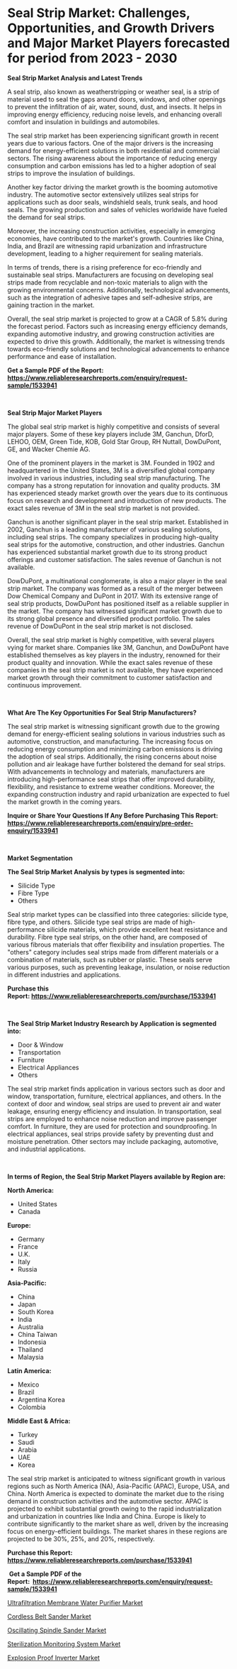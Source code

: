 <p><h1>Seal Strip Market: Challenges, Opportunities, and Growth Drivers and Major Market Players forecasted for period from 2023 - 2030</h1></p><p><strong>Seal Strip Market Analysis and Latest Trends</strong></p>
<p><p>A seal strip, also known as weatherstripping or weather seal, is a strip of material used to seal the gaps around doors, windows, and other openings to prevent the infiltration of air, water, sound, dust, and insects. It helps in improving energy efficiency, reducing noise levels, and enhancing overall comfort and insulation in buildings and automobiles.</p><p>The seal strip market has been experiencing significant growth in recent years due to various factors. One of the major drivers is the increasing demand for energy-efficient solutions in both residential and commercial sectors. The rising awareness about the importance of reducing energy consumption and carbon emissions has led to a higher adoption of seal strips to improve the insulation of buildings.</p><p>Another key factor driving the market growth is the booming automotive industry. The automotive sector extensively utilizes seal strips for applications such as door seals, windshield seals, trunk seals, and hood seals. The growing production and sales of vehicles worldwide have fueled the demand for seal strips.</p><p>Moreover, the increasing construction activities, especially in emerging economies, have contributed to the market's growth. Countries like China, India, and Brazil are witnessing rapid urbanization and infrastructure development, leading to a higher requirement for sealing materials.</p><p>In terms of trends, there is a rising preference for eco-friendly and sustainable seal strips. Manufacturers are focusing on developing seal strips made from recyclable and non-toxic materials to align with the growing environmental concerns. Additionally, technological advancements, such as the integration of adhesive tapes and self-adhesive strips, are gaining traction in the market.</p><p>Overall, the seal strip market is projected to grow at a CAGR of 5.8% during the forecast period. Factors such as increasing energy efficiency demands, expanding automotive industry, and growing construction activities are expected to drive this growth. Additionally, the market is witnessing trends towards eco-friendly solutions and technological advancements to enhance performance and ease of installation.</p></p>
<p><strong>Get a Sample PDF of the Report:&nbsp; <a href="https://www.reliableresearchreports.com/enquiry/request-sample/1533941">https://www.reliableresearchreports.com/enquiry/request-sample/1533941</a></strong></p>
<p>&nbsp;</p>
<p><strong>Seal Strip Major Market Players</strong></p>
<p><p>The global seal strip market is highly competitive and consists of several major players. Some of these key players include 3M, Ganchun, DforD, LEHOO, OEM, Green Tide, KOB, Gold Star Group, RH Nuttall, DowDuPont, GE, and Wacker Chemie AG.</p><p>One of the prominent players in the market is 3M. Founded in 1902 and headquartered in the United States, 3M is a diversified global company involved in various industries, including seal strip manufacturing. The company has a strong reputation for innovation and quality products. 3M has experienced steady market growth over the years due to its continuous focus on research and development and introduction of new products. The exact sales revenue of 3M in the seal strip market is not provided.</p><p>Ganchun is another significant player in the seal strip market. Established in 2002, Ganchun is a leading manufacturer of various sealing solutions, including seal strips. The company specializes in producing high-quality seal strips for the automotive, construction, and other industries. Ganchun has experienced substantial market growth due to its strong product offerings and customer satisfaction. The sales revenue of Ganchun is not available.</p><p>DowDuPont, a multinational conglomerate, is also a major player in the seal strip market. The company was formed as a result of the merger between Dow Chemical Company and DuPont in 2017. With its extensive range of seal strip products, DowDuPont has positioned itself as a reliable supplier in the market. The company has witnessed significant market growth due to its strong global presence and diversified product portfolio. The sales revenue of DowDuPont in the seal strip market is not disclosed.</p><p>Overall, the seal strip market is highly competitive, with several players vying for market share. Companies like 3M, Ganchun, and DowDuPont have established themselves as key players in the industry, renowned for their product quality and innovation. While the exact sales revenue of these companies in the seal strip market is not available, they have experienced market growth through their commitment to customer satisfaction and continuous improvement.</p></p>
<p>&nbsp;</p>
<p><strong>What Are The Key Opportunities For Seal Strip Manufacturers?</strong></p>
<p><p>The seal strip market is witnessing significant growth due to the growing demand for energy-efficient sealing solutions in various industries such as automotive, construction, and manufacturing. The increasing focus on reducing energy consumption and minimizing carbon emissions is driving the adoption of seal strips. Additionally, the rising concerns about noise pollution and air leakage have further bolstered the demand for seal strips. With advancements in technology and materials, manufacturers are introducing high-performance seal strips that offer improved durability, flexibility, and resistance to extreme weather conditions. Moreover, the expanding construction industry and rapid urbanization are expected to fuel the market growth in the coming years.</p></p>
<p><strong>Inquire or Share Your Questions If Any Before Purchasing This Report: <a href="https://www.reliableresearchreports.com/enquiry/pre-order-enquiry/1533941">https://www.reliableresearchreports.com/enquiry/pre-order-enquiry/1533941</a></strong></p>
<p>&nbsp;</p>
<p><strong>Market Segmentation</strong></p>
<p><strong>The Seal Strip Market Analysis by types is segmented into:</strong></p>
<p><ul><li>Silicide Type</li><li>Fibre Type</li><li>Others</li></ul></p>
<p><p>Seal strip market types can be classified into three categories: silicide type, fibre type, and others. Silicide type seal strips are made of high-performance silicide materials, which provide excellent heat resistance and durability. Fibre type seal strips, on the other hand, are composed of various fibrous materials that offer flexibility and insulation properties. The "others" category includes seal strips made from different materials or a combination of materials, such as rubber or plastic. These seals serve various purposes, such as preventing leakage, insulation, or noise reduction in different industries and applications.</p></p>
<p><strong>Purchase this Report:&nbsp;<a href="https://www.reliableresearchreports.com/purchase/1533941">https://www.reliableresearchreports.com/purchase/1533941</a></strong></p>
<p>&nbsp;</p>
<p><strong>The Seal Strip Market Industry Research by Application is segmented into:</strong></p>
<p><ul><li>Door & Window</li><li>Transportation</li><li>Furniture</li><li>Electrical Appliances</li><li>Others</li></ul></p>
<p><p>The seal strip market finds application in various sectors such as door and window, transportation, furniture, electrical appliances, and others. In the context of door and window, seal strips are used to prevent air and water leakage, ensuring energy efficiency and insulation. In transportation, seal strips are employed to enhance noise reduction and improve passenger comfort. In furniture, they are used for protection and soundproofing. In electrical appliances, seal strips provide safety by preventing dust and moisture penetration. Other sectors may include packaging, automotive, and industrial applications.</p></p>
<p>&nbsp;</p>
<p><strong>In terms of Region, the Seal Strip Market Players available by Region are:</strong></p>
<p>
    <p> <strong> North America: </strong>
        <ul>
            <li>United States</li>
            <li>Canada</li>
        </ul>
        </p> 
    <p> <strong> Europe: </strong>
        <ul>
            <li>Germany</li>
            <li>France</li>
            <li>U.K.</li>
            <li>Italy</li>
            <li>Russia</li>
        </ul>
        </p> 
    <p> <strong> Asia-Pacific: </strong>
        <ul>
            <li>China</li>
            <li>Japan</li>
            <li>South Korea</li>
            <li>India</li>
            <li>Australia</li>
            <li>China Taiwan</li>
            <li>Indonesia</li>
            <li>Thailand</li>
            <li>Malaysia</li>
        </ul>
        </p> 
    <p> <strong> Latin America: </strong>
        <ul>
            <li>Mexico</li>
            <li>Brazil</li>
            <li>Argentina Korea</li>
            <li>Colombia</li>
        </ul>
        </p> 
    <p> <strong> Middle East & Africa: </strong>
        <ul>
            <li>Turkey</li>
            <li>Saudi</li>
            <li>Arabia</li>
            <li>UAE</li>
            <li>Korea</li>
        </ul>
    </p>
    </p>
<p><p>The seal strip market is anticipated to witness significant growth in various regions such as North America (NA), Asia-Pacific (APAC), Europe, USA, and China. North America is expected to dominate the market due to the rising demand in construction activities and the automotive sector. APAC is projected to exhibit substantial growth owing to the rapid industrialization and urbanization in countries like India and China. Europe is likely to contribute significantly to the market share as well, driven by the increasing focus on energy-efficient buildings. The market shares in these regions are projected to be 30%, 25%, and 20%, respectively.</p></p>
<p><strong>Purchase this Report: <a href="https://www.reliableresearchreports.com/purchase/1533941">https://www.reliableresearchreports.com/purchase/1533941</a></strong></p>
<p>&nbsp;<strong>Get a Sample PDF of the Report:&nbsp;&nbsp;<a href="https://www.reliableresearchreports.com/enquiry/request-sample/1533941">https://www.reliableresearchreports.com/enquiry/request-sample/1533941</a></strong></p>
<p><strong></strong></p>
<p><p><a href="https://medium.com/@tyreldooley/ultrafiltration-membrane-water-purifier-market-the-key-to-successful-business-strategy-forecast-24c72c03126d">Ultrafiltration Membrane Water Purifier Market</a></p><p><a href="https://medium.com/@trystanward/cordless-belt-sander-market-report-reveals-the-latest-trends-and-growth-opportunities-of-this-ec80d93d6e35">Cordless Belt Sander Market</a></p><p><a href="https://medium.com/@larrycrooks1923/oscillating-spindle-sander-market-analysis-and-sze-forecasted-for-period-from-2023-to-2030-de4e92cb07b7">Oscillating Spindle Sander Market</a></p><p><a href="https://medium.com/@twilabailey2000/sterilization-monitoring-system-market-outlook-industry-overview-and-forecast-2023-to-2030-e9f0f37b8042">Sterilization Monitoring System Market</a></p><p><a href="https://medium.com/@chazmonahan2023/explosion-proof-inverter-market-research-report-its-history-and-forecast-2023-to-2030-112a7463187e">Explosion Proof Inverter Market</a></p></p>